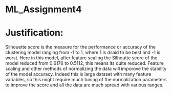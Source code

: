 # ML_Assignment4

# Justification:
Silhouette score is the measure for the performance or accuracy of the clustering model ranging from -1 to 1, where 1 is dsaid to be best and -1 is worst. Here in this model, after feature scaling the Silhoutte score of the model reduced from 0.6176 to 0.5112, this means its quite reduced. Feature scaling and other methods of normalizing the data will imporove the stability of the model accuracy. Indeed this is large dataset with many feature variables, so this might require much tuning of the normalization parameters to improve the score and all the data are much spread with various ranges.
